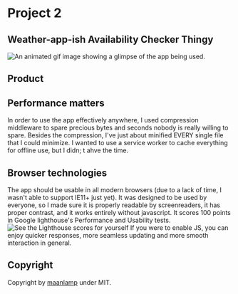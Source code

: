 # Project 2
## Weather-app-ish Availability Checker Thingy
![An animated gif image showing a glimpse of the app being used.](assets/demo.gif)

## Product

## Performance matters
In order to use the app effectively anywhere, I used compression middleware to spare precious bytes and seconds nobody is really willing to spare. Besides the compression, I've just about minified EVERY single file that I could minimize. I wanted to use a service worker to cache everything for offline use, but I didn; t ahve the time.

## Browser technologies
The app should be usable in all modern browsers (due to a lack of time, I wasn't able to support IE11+ just yet). It was designed to be used by everyone, so I made sure it is properly readable by screenreaders, it has proper contrast, and it works entirely without javascript. It scores 100 points in Google lighthouse's Performance and Usability tests.
![See the Lighthouse scores for yourself]()
If you were to enable JS, you can enjoy quicker responses, more seamless updating and more smooth interaction in general.

## Copyright
Copyright by [maanlamp](https://github.com/maanlamp) under MIT.